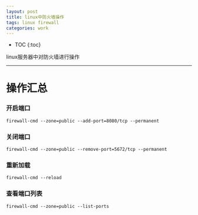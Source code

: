 ```yaml
---
layout: post
title: linux中防火墙操作
tags: linux firewall
categories: work
---
```


* TOC 
{:toc}

linux服务器中对防火墙进行操作

---

# 操作汇总

### 开启端口

`firewall-cmd --zone=public --add-port=8080/tcp --permanent`

### 关闭端口

`firewall-cmd --zone=public --remove-port=5672/tcp --permanent`  

### 重新加载

`firewall-cmd --reload`  

### 查看端口列表

`firewall-cmd --zone=public --list-ports`




